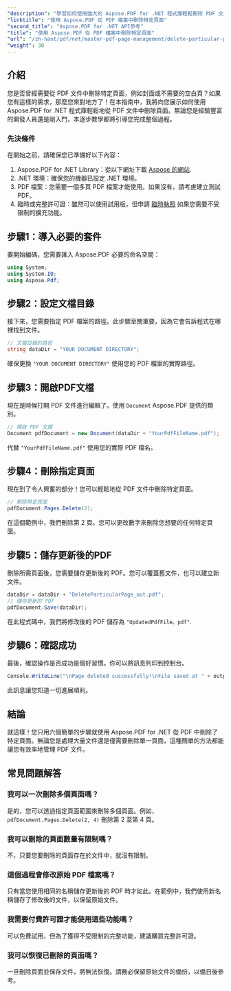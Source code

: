 ```yaml
---
"description": "學習如何使用強大的 Aspose.PDF for .NET 程式庫輕鬆刪除 PDF 文件中的特定頁面。本逐步指南非常適合希望簡化 PDF 管理的各個技能水平的開發人員。"
"linktitle": "使用 Aspose.PDF 從 PDF 檔案中刪除特定頁面"
"second_title": "Aspose.PDF for .NET API參考"
"title": "使用 Aspose.PDF 從 PDF 檔案中刪除特定頁面"
"url": "/zh-hant/pdf/net/master-pdf-page-management/delete-particular-page-from-pdf-files/"
"weight": 30
---
```


## 介紹

您是否曾經需要從 PDF 文件中刪除特定頁面，例如封面或不需要的空白頁？如果您有這樣的需求，那麼您來對地方了！在本指南中，我將向您展示如何使用 Aspose.PDF for .NET 程式庫輕鬆地從 PDF 文件中刪除頁面。無論您是經驗豐富的開發人員還是剛入門，本逐步教學都將引導您完成整個過程。

### 先決條件

在開始之前，請確保您已準備好以下內容：

1. Aspose.PDF for .NET Library：從以下網址下載 [Aspose 的網站](https://releases。aspose.com/pdf/net/).
2. .NET 環境：確保您的機器已設定 .NET 環境。
3. PDF 檔案：您需要一個多頁 PDF 檔案才能使用。如果沒有，請考慮建立測試 PDF。
4. 臨時或完整許可證：雖然可以使用試用版，但申請 [臨時執照](https://purchase.aspose.com/temporary-license/) 如果您需要不受限制的擴充功能。

## 步驟1：導入必要的套件

要開始編碼，您需要匯入 Aspose.PDF 必要的命名空間：

```csharp
using System;
using System.IO;
using Aspose.Pdf;
```

## 步驟2：設定文檔目錄

接下來，您需要指定 PDF 檔案的路徑。此步驟至關重要，因為它會告訴程式在哪裡找到文件。

```csharp
// 文檔目錄的路徑
string dataDir = "YOUR DOCUMENT DIRECTORY";
```

確保更換 `"YOUR DOCUMENT DIRECTORY"` 使用您的 PDF 檔案的實際路徑。

## 步驟3：開啟PDF文檔

現在是時候打開 PDF 文件進行編輯了。使用 `Document` Aspose.PDF 提供的類別。

```csharp
// 開啟 PDF 文檔
Document pdfDocument = new Document(dataDir + "YourPdfFileName.pdf");
```

代替 `"YourPdfFileName.pdf"` 使用您的實際 PDF 檔名。

## 步驟4：刪除指定頁面

現在到了令人興奮的部分！您可以輕鬆地從 PDF 文件中刪除特定頁面。

```csharp
// 刪除特定頁面
pdfDocument.Pages.Delete(2);
```

在這個範例中，我們刪除第 2 頁。您可以更改數字來刪除您想要的任何特定頁面。

## 步驟5：儲存更新後的PDF

刪除所需頁面後，您需要儲存更新後的 PDF。您可以覆蓋舊文件，也可以建立新文件。

```csharp
dataDir = dataDir + "DeleteParticularPage_out.pdf";
// 儲存更新的 PDF
pdfDocument.Save(dataDir);
```

在此程式碼中，我們將修改後的 PDF 儲存為 `"UpdatedPdfFile。pdf"`.

## 步驟6：確認成功

最後，確認操作是否成功是個好習慣。你可以將訊息列印到控制台。

```csharp
Console.WriteLine("\nPage deleted successfully!\nFile saved at " + outputFilePath);
```

此訊息讓您知道一切進展順利。

## 結論

就這樣！您只用六個簡單的步驟就使用 Aspose.PDF for .NET 從 PDF 中刪除了特定頁面。無論您是處理大量文件還是僅需要刪除單一頁面，這種簡單的方法都能讓您有效率地管理 PDF 文件。

## 常見問題解答

### 我可以一次刪除多個頁面嗎？  
是的，您可以透過指定頁面範圍來刪除多個頁面。例如， `pdfDocument.Pages.Delete(2, 4)` 刪除第 2 至第 4 頁。

### 我可以刪除的頁面數量有限制嗎？  
不，只要您要刪除的頁面存在於文件中，就沒有限制。

### 這個過程會修改原始 PDF 檔案嗎？  
只有當您使用相同的名稱儲存更新後的 PDF 時才如此。在範例中，我們使用新名稱儲存了修改後的文件，以保留原始文件。

### 我需要付費許可證才能使用這些功能嗎？  
可以免費試用，但為了獲得不受限制的完整功能，建議購買完整許可證。

### 我可以恢復已刪除的頁面嗎？  
一旦刪除頁面並保存文件，將無法恢復。請務必保留原始文件的備份，以備日後參考。